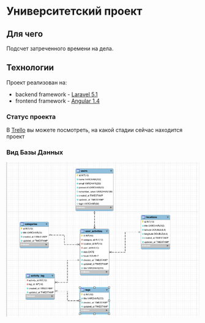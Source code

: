 # Университетский проект

## Для чего
Подсчет затреченного времени на дела.

## Технологии
Проект реализован на:
- backend framework - [Laravel 5.1](http://laravel.com/)
- frontend framework - [Angular 1.4](https://angularjs.org/)

### Статус проекта
В [Trello](https://trello.com/b/TiceA2Ja/university-project) вы можете посмотреть, на какой стадии сейчас находится проект


### Вид Базы Данных
![database](./database.png)